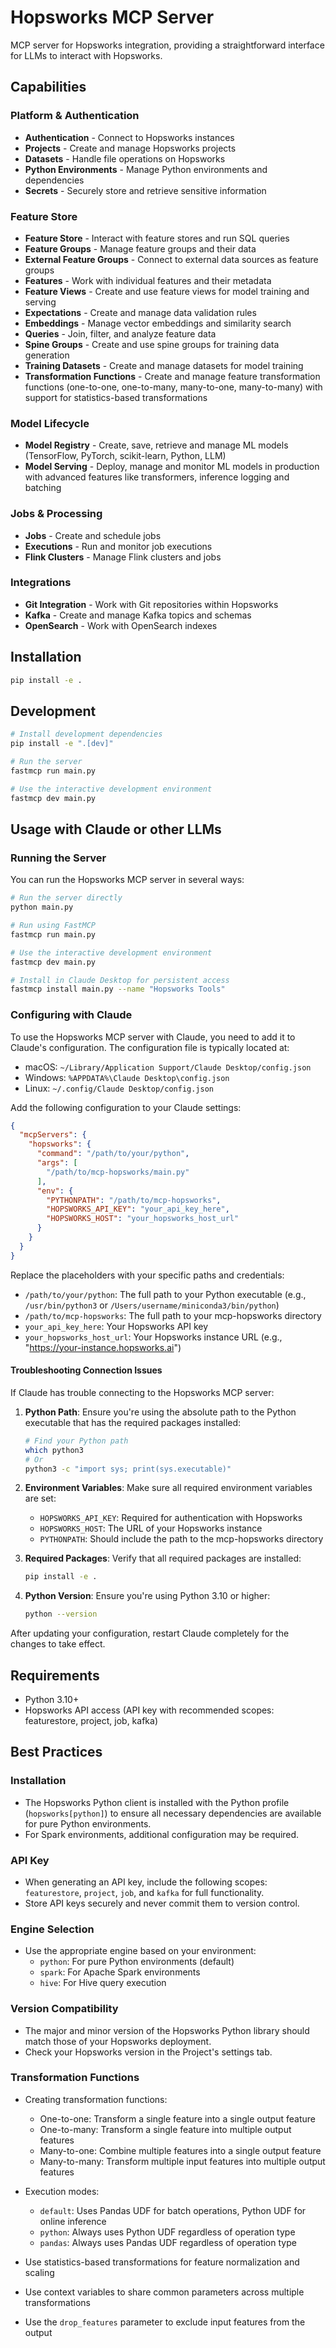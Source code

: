 # Hopsworks MCP Server

MCP server for Hopsworks integration, providing a straightforward interface for LLMs to interact with Hopsworks.

## Capabilities

### Platform & Authentication
- **Authentication** - Connect to Hopsworks instances
- **Projects** - Create and manage Hopsworks projects
- **Datasets** - Handle file operations on Hopsworks
- **Python Environments** - Manage Python environments and dependencies
- **Secrets** - Securely store and retrieve sensitive information

### Feature Store
- **Feature Store** - Interact with feature stores and run SQL queries
- **Feature Groups** - Manage feature groups and their data
- **External Feature Groups** - Connect to external data sources as feature groups
- **Features** - Work with individual features and their metadata
- **Feature Views** - Create and use feature views for model training and serving 
- **Expectations** - Create and manage data validation rules
- **Embeddings** - Manage vector embeddings and similarity search
- **Queries** - Join, filter, and analyze feature data
- **Spine Groups** - Create and use spine groups for training data generation
- **Training Datasets** - Create and manage datasets for model training
- **Transformation Functions** - Create and manage feature transformation functions (one-to-one, one-to-many, many-to-one, many-to-many) with support for statistics-based transformations

### Model Lifecycle
- **Model Registry** - Create, save, retrieve and manage ML models (TensorFlow, PyTorch, scikit-learn, Python, LLM)
- **Model Serving** - Deploy, manage and monitor ML models in production with advanced features like transformers, inference logging and batching

### Jobs & Processing
- **Jobs** - Create and schedule jobs
- **Executions** - Run and monitor job executions
- **Flink Clusters** - Manage Flink clusters and jobs

### Integrations
- **Git Integration** - Work with Git repositories within Hopsworks
- **Kafka** - Create and manage Kafka topics and schemas
- **OpenSearch** - Work with OpenSearch indexes

## Installation

```bash
pip install -e .
```

## Development

```bash
# Install development dependencies
pip install -e ".[dev]"

# Run the server
fastmcp run main.py

# Use the interactive development environment
fastmcp dev main.py
```

## Usage with Claude or other LLMs

### Running the Server

You can run the Hopsworks MCP server in several ways:

```bash
# Run the server directly
python main.py

# Run using FastMCP
fastmcp run main.py

# Use the interactive development environment
fastmcp dev main.py

# Install in Claude Desktop for persistent access
fastmcp install main.py --name "Hopsworks Tools"
```

### Configuring with Claude

To use the Hopsworks MCP server with Claude, you need to add it to Claude's configuration. The configuration file is typically located at:

- macOS: `~/Library/Application Support/Claude Desktop/config.json`
- Windows: `%APPDATA%\Claude Desktop\config.json`
- Linux: `~/.config/Claude Desktop/config.json`

Add the following configuration to your Claude settings:

```json
{
  "mcpServers": {
    "hopsworks": {
      "command": "/path/to/your/python",
      "args": [
        "/path/to/mcp-hopsworks/main.py"
      ],
      "env": {
        "PYTHONPATH": "/path/to/mcp-hopsworks",
        "HOPSWORKS_API_KEY": "your_api_key_here",
        "HOPSWORKS_HOST": "your_hopsworks_host_url"
      }
    }
  }
}
```

Replace the placeholders with your specific paths and credentials:
- `/path/to/your/python`: The full path to your Python executable (e.g., `/usr/bin/python3` or `/Users/username/miniconda3/bin/python`)
- `/path/to/mcp-hopsworks`: The full path to your mcp-hopsworks directory
- `your_api_key_here`: Your Hopsworks API key
- `your_hopsworks_host_url`: Your Hopsworks instance URL (e.g., "https://your-instance.hopsworks.ai")

#### Troubleshooting Connection Issues

If Claude has trouble connecting to the Hopsworks MCP server:

1. **Python Path**: Ensure you're using the absolute path to the Python executable that has the required packages installed:
   ```bash
   # Find your Python path
   which python3
   # Or
   python3 -c "import sys; print(sys.executable)"
   ```

2. **Environment Variables**: Make sure all required environment variables are set:
   - `HOPSWORKS_API_KEY`: Required for authentication with Hopsworks
   - `HOPSWORKS_HOST`: The URL of your Hopsworks instance
   - `PYTHONPATH`: Should include the path to the mcp-hopsworks directory

3. **Required Packages**: Verify that all required packages are installed:
   ```bash
   pip install -e .
   ```

4. **Python Version**: Ensure you're using Python 3.10 or higher:
   ```bash
   python --version
   ```

After updating your configuration, restart Claude completely for the changes to take effect.

## Requirements

- Python 3.10+
- Hopsworks API access (API key with recommended scopes: featurestore, project, job, kafka)

## Best Practices

### Installation
- The Hopsworks Python client is installed with the Python profile (`hopsworks[python]`) to ensure all necessary dependencies are available for pure Python environments.
- For Spark environments, additional configuration may be required.

### API Key
- When generating an API key, include the following scopes: `featurestore`, `project`, `job`, and `kafka` for full functionality.
- Store API keys securely and never commit them to version control.

### Engine Selection
- Use the appropriate engine based on your environment:
  - `python`: For pure Python environments (default)
  - `spark`: For Apache Spark environments
  - `hive`: For Hive query execution

### Version Compatibility
- The major and minor version of the Hopsworks Python library should match those of your Hopsworks deployment.
- Check your Hopsworks version in the Project's settings tab.

### Transformation Functions
- Creating transformation functions:
  - One-to-one: Transform a single feature into a single output feature
  - One-to-many: Transform a single feature into multiple output features
  - Many-to-one: Combine multiple features into a single output feature
  - Many-to-many: Transform multiple input features into multiple output features

- Execution modes:
  - `default`: Uses Pandas UDF for batch operations, Python UDF for online inference
  - `python`: Always uses Python UDF regardless of operation type
  - `pandas`: Always uses Pandas UDF regardless of operation type

- Use statistics-based transformations for feature normalization and scaling
- Use context variables to share common parameters across multiple transformations
- Use the `drop_features` parameter to exclude input features from the output
